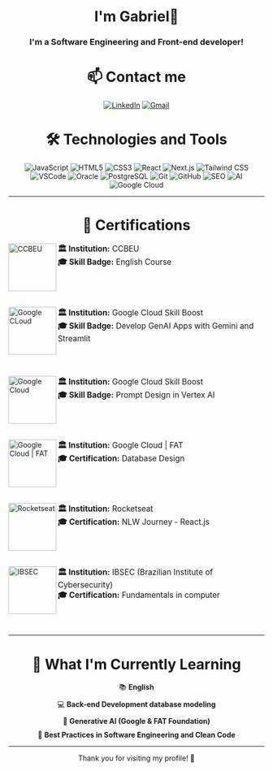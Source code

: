 <h1 align="center"> I'm Gabriel👋 </h1>
<h3 align="center"> I'm a Software Engineering and Front-end developer! </h3>

<div align="center">
  <h1>📫 Contact me</h1>

 [![LinkedIn](https://img.shields.io/badge/LinkedIn-0077B5?logo=linkedin&logoColor=white)](https://www.linkedin.com/in/gabriel-f-pacheco/)
 [![Gmail](https://img.shields.io/badge/Gmail-D14836?logo=gmail&logoColor=white)](mailto:contato.gabrielfpacheco@gmail.com)
</div>

<div align="center">
  <h1>🛠️ Technologies and Tools</h1>
  
  <img src="https://img.shields.io/badge/JavaScript-F7DF1E?style=for-the-badge&logo=javascript&logoColor=black" alt="JavaScript" />
  <img src="https://img.shields.io/badge/HTML5-E34F26?style=for-the-badge&logo=html5&logoColor=white" alt="HTML5" />
  <img src="https://img.shields.io/badge/CSS3-1572B6?style=for-the-badge&logo=css3&logoColor=white" alt="CSS3" /> 
  <img src="https://img.shields.io/badge/React-61DAFB?style=for-the-badge&logo=react&logoColor=black" alt="React" />
  <img src="https://img.shields.io/badge/Next.js-000000?style=for-the-badge&logo=nextdotjs&logoColor=white" alt="Next.js" />
  <img src="https://img.shields.io/badge/Tailwind%20CSS-38B2AC?style=for-the-badge&logo=tailwind-css&logoColor=white" alt="Tailwind CSS" />
  <img src="https://img.shields.io/badge/VSCode-007ACC?style=for-the-badge&logo=visual-studio-code&logoColor=white" alt="VSCode" />
  <img src="https://img.shields.io/badge/Oracle-F80000?style=for-the-badge&logo=oracle&logoColor=white" alt="Oracle" />
  <img src="https://img.shields.io/badge/PostgreSQL-336791?style=for-the-badge&logo=postgresql&logoColor=white" alt="PostgreSQL" />
  <img src="https://img.shields.io/badge/Git-F05032?style=for-the-badge&logo=git&logoColor=white" alt="Git" />
  <img src="https://img.shields.io/badge/GitHub-181717?style=for-the-badge&logo=github&logoColor=white" alt="GitHub" />
  <img src="https://img.shields.io/badge/SEO-4B8BBE?style=for-the-badge&logo=google&logoColor=white" alt="SEO" />
  <img src="https://img.shields.io/badge/AI-0078D4?style=for-the-badge&logo=ai&logoColor=white" alt="AI" />
  <img src="https://img.shields.io/badge/Google%20Cloud-4285F4?style=for-the-badge&logo=google-cloud&logoColor=white" alt="Google Cloud" />
</div>

---
<div>
  <h1 align="center">📜 Certifications</h1>

  [<img align="left" width="94px" alt="CCBEU" src="https://encrypted-tbn0.gstatic.com/images?q=tbn:ANd9GcRkzxm1bMIcu75RSiJ_kZPCDSQweQh514wEnQ&s"/>](#)
  <p align="left" style="font-size: 1.1em;">
    <strong>🏛 Institution:</strong> CCBEU <br />
    <strong>🎓 Skill Badge:</strong> English Course 
  </p>
  <br clear="left"/><br />
  
   [<img align="left" width="94px" alt="Google CLoud" src="https://yt3.googleusercontent.com/ytc/AIdro_n94STjDykDksYxhfE4RhM1BT4R2H69tIAHav8jrey03qQ=s900-c-k-c0x00ffffff-no-rj"/>](#)
  <p align="left" style="font-size: 1.1em;">
    <strong>🏛 Institution:</strong> Google Cloud Skill Boost <br />
    <strong>🎓 Skill Badge:</strong> Develop GenAI Apps with Gemini and Streamlit 
  </p>
  <br clear="left"/><br />

  [<img align="left" width="94px" alt="Google Cloud" src="https://yt3.googleusercontent.com/ytc/AIdro_n94STjDykDksYxhfE4RhM1BT4R2H69tIAHav8jrey03qQ=s900-c-k-c0x00ffffff-no-rj"/>](#)
  <p align="left" style="font-size: 1.1em;">
    <strong>🏛 Institution:</strong> Google Cloud Skill Boost <br />
    <strong>🎓 Skill Badge:</strong> Prompt Design in Vertex AI
  </p>
  <br clear="left"/><br />

  [<img align="left" width="94px" alt="Google Cloud | FAT" src="https://media.licdn.com/dms/image/v2/D4D0BAQE1wCOzZvcerQ/company-logo_200_200/company-logo_200_200/0/1709654249397/fundacaofat_logo?e=1742428800&v=beta&t=UeNa4kkSoTgOCY7-_isY1JhGAuUMTD1s-3YD5Fnaz4U"/>](#)
  <p align="left" style="font-size: 1.1em;">
    <strong>🏛 Institution:</strong> Google Cloud | FAT <br />
    <strong>🎓 Certification:</strong> Database Design
  </p>
  <br clear="left"/><br />

  [<img align="left" width="94px" alt="Rocketseat" src="https://avatars.githubusercontent.com/u/28929274?s=200&v=4"/>](#)
  <p align="left" style="font-size: 1.1em;">
    <strong>🏛 Institution:</strong> Rocketseat <br />
    <strong>🎓 Certification:</strong> NLW Journey - React.js
  </p>
  <br clear="left"/><br />

  [<img align="left" width="94px" alt="IBSEC" src="https://content.app-us1.com/gQoMa/2023/12/21/89284f77-fbd2-4daf-8846-12dce50824ba.png"/>](#)
  <p align="left" style="font-size: 1.1em;">
    <strong>🏛 Institution:</strong> IBSEC (Brazilian Institute of Cybersecurity) <br />
    <strong>🎓 Certification:</strong> Fundamentals in computer
  </p>
  <br clear="left"/><br />

</div>

---

<div align="center">
  <h1>🌱 What I'm Currently Learning</h1>
  <ul style="list-style-type: none; padding: 0;">
    <li style="margin: 10px 0;">📚 <strong>English</strong></li>
    <li style="margin: 10px 0;">💻 <strong>Back-end Development database modeling</strong></li>
    <li style="margin: 10px 0;">🤖 <strong>Generative AI (Google & FAT Foundation)</strong></li>
    <li style="margin: 10px 0;">🚀 <strong>Best Practices in Software Engineering and Clean Code</strong></li>
  </ul>
</div>

---
<div align="center">
  Thank you for visiting my profile! 🚀
</div>
